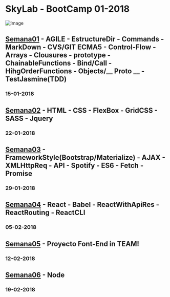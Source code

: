 # SkyLab - BootCamp 01-2018
![Image](https://camo.githubusercontent.com/7b3a7c3e9cdafad0258e05bbfd5b9d2ca38ba912/687474703a2f2f7777772e736b796c6162636f646572732e636f6d2f696d616765732f3430332f64656661756c742e706e67)
## [Semana01](https://github.com/VGamezz19/skylab-boot-notes/tree/dev/course/semana01) - AGILE - EstructureDir - Commands - MarkDown - CVS/GIT ECMA5 - Control-Flow - Arrays - Clousures - prototype - ChainableFunctions - Bind/Call - HihgOrderFunctions - Objects/__ Proto __ - TestJasmine(TDD)
### 15-01-2018

## [Semana02](https://github.com/VGamezz19/skylab-boot-notes/tree/dev/course/semana02) - HTML - CSS - FlexBox - GridCSS - SASS - Jquery
### 22-01-2018

## [Semana03](https://github.com/VGamezz19/skylab-boot-notes/tree/dev/course/semana03) - FrameworkStyle(Bootstrap/Materialize) - AJAX - XMLHttpReq - API - Spotify - ES6 - Fetch - Promise 
### 29-01-2018

## [Semana04](https://github.com/VGamezz19/skylab-boot-notes/tree/dev/course/semana04) - React - Babel - ReactWithApiRes - ReactRouting - ReactCLI
### 05-02-2018

## [Semana05](https://github.com/VGamezz19/skylab-boot-notes/tree/dev/course/semana05) - Proyecto Font-End in TEAM!

### 12-02-2018

## [Semana06](https://github.com/VGamezz19/skylab-boot-notes/tree/dev/course/semana06) - Node

### 19-02-2018